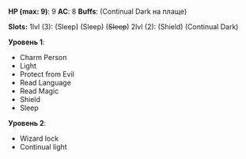 
**HP (max: 9)**: 9
**AC**: 8
**Buffs**: (Continual Dark на плаще)

**Slots:**
1lvl (3): (Sleep) (Sleep) (~~Sleep~~)
2lvl (2): (Shield) (Continual Dark)

**Уровень 1**:
- Charm Person
- Light
- Protect from Evil
- Read Language
- Read Magic
- Shield
- Sleep

**Уровень 2**:
- Wizard lock
- Continual light